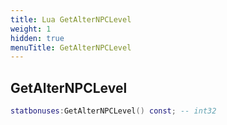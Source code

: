 ```yaml
---
title: Lua GetAlterNPCLevel
weight: 1
hidden: true
menuTitle: GetAlterNPCLevel
---
```

## GetAlterNPCLevel
```lua
statbonuses:GetAlterNPCLevel() const; -- int32
```